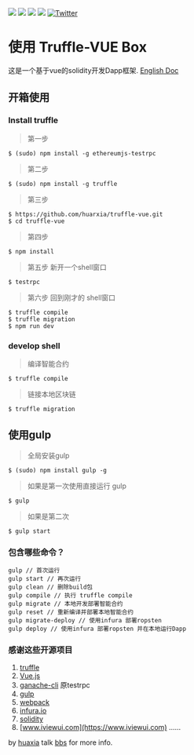 ![](https://img.shields.io/github/stars/huarxia/truffle-vue.svg)
![](https://img.shields.io/github/forks/huarxia/truffle-vue.svg)
![](https://img.shields.io/github/issues/huarxia/truffle-vue.svg)
![](https://img.shields.io/github/license/huarxia/truffle-vue.svg)
[![Twitter](https://img.shields.io/twitter/url/https/github.com/huarxia/truffle-vue.svg?style=social)](https://twitter.com/myens_shop)
# 使用 Truffle-VUE Box

这是一个基于vue的solidity开发Dapp框架.
[English Doc](README.md)
## 开箱使用

### Install truffle

> 第一步

```
$ (sudo) npm install -g ethereumjs-testrpc
```

> 第二步

```
$ (sudo) npm install -g truffle
```

> 第三步

```
$ https://github.com/huarxia/truffle-vue.git
$ cd truffle-vue
```

> 第四步

```
$ npm install
```

> 第五步 新开一个shell窗口
 
```
$ testrpc
```
> 第六步 回到刚才的 shell窗口

```
$ truffle compile
$ truffle migration
$ npm run dev
```
### develop shell

> 编译智能合约

```
$ truffle compile
```
> 链接本地区块链

```
$ truffle migration
```
## 使用gulp
> 全局安装gulp

```
$ (sudo) npm install gulp -g
```
> 如果是第一次使用直接运行 gulp

```
$ gulp
```
> 如果是第二次

```
$ gulp start
```
### 包含哪些命令？

```
gulp // 首次运行
gulp start // 再次运行
gulp clean // 删除build包
gulp compile // 执行 truffle compile
gulp migrate // 本地开发部署智能合约
gulp reset // 重新编译并部署本地智能合约
gulp migrate-deploy // 使用infura 部署ropsten
gulp deploy // 使用infura 部署ropsten 并在本地运行Dapp
```
### 感谢这些开源项目
1. [truffle](https://github.com/trufflesuite/truffle)
2. [Vue.js](http://vuejs.org/)
3. [ganache-cli](https://github.com/trufflesuite/ganache-cli) 原testrpc
4. [gulp](http://gulpjs.com/)
5. [webpack](https://webpack.github.io/)
6. [infura.io](https://infura.io/)
7. [solidity](https://github.com/ethereum/solidity)
8. [www.iviewui.com](https://www.iviewui.com)
......


by [huaxia](https://github.com/huarxia)
talk [bbs](https://bbs.myens.shop) for more info.
